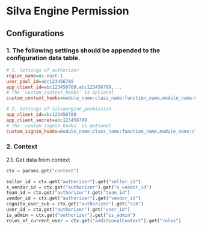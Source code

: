 # Silva Engine Permission

## Configurations

### 1. The following settings should be appended to the configuration data table.

```ini
# 1. Settings of authorizer
region_name=us-east-1
user_pool_id=abc123456789
app_client_id=abc123456789,abc123456789,...
# The `custom_context_hooks` is optional
custom_context_hooks=module_name:class_name:function_name,module_name:class_name:function_name,...

# 2. Settings of silvaengine_permission
app_client_id=abc123456789
app_client_secret=abc123456789
# The `custom_signin_hooks` is optional
custom_signin_hooks=module_name:class_name:function_name,module_name:class_name:function_name,...
```

### 2. Context

2.1. Get data from context

```python
ctx = params.get("context")

seller_id = ctx.get("authorizer").get("seller_id")
s_vendor_id = ctx.get("authorizer").get("s_vendor_id")
team_id = ctx.get("authorizer").get("team_id")
vendor_id = ctx.get("authorizer").get("vendor_id")
cognito_user_sub = ctx.get("authorizer").get("sub")
user_id = ctx.get("authorizer").get("user_id")
is_admin = ctx.get("authorizer").get("is_admin")
roles_of_current_user = ctx.get("additionalContext").get("roles")
```
